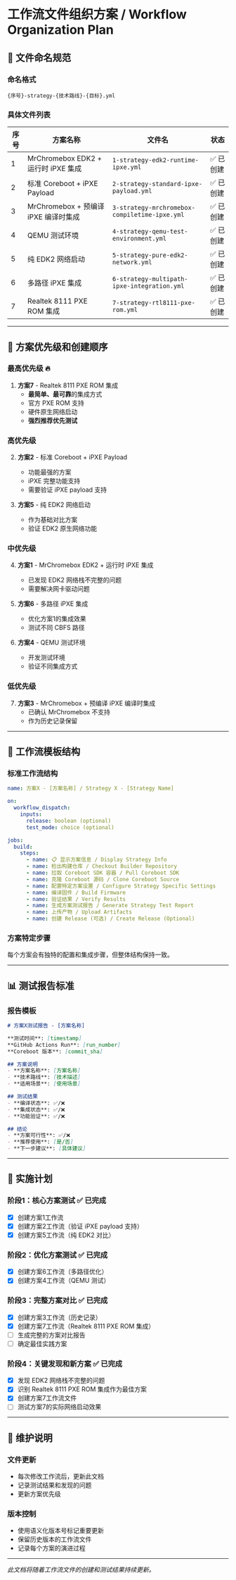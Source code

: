# 工作流文件组织方案 / Workflow Organization Plan

## 📁 **文件命名规范**

### **命名格式**
```
{序号}-strategy-{技术路线}-{目标}.yml
```

### **具体文件列表**

| 序号 | 方案名称 | 文件名 | 状态 |
|------|----------|--------|------|
| 1 | MrChromebox EDK2 + 运行时 iPXE 集成 | `1-strategy-edk2-runtime-ipxe.yml` | ✅ 已创建 |
| 2 | 标准 Coreboot + iPXE Payload | `2-strategy-standard-ipxe-payload.yml` | ✅ 已创建 |
| 3 | MrChromebox + 预编译 iPXE 编译时集成 | `3-strategy-mrchromebox-compiletime-ipxe.yml` | ✅ 已创建 |
| 4 | QEMU 测试环境 | `4-strategy-qemu-test-environment.yml` | ✅ 已创建 |
| 5 | 纯 EDK2 网络启动 | `5-strategy-pure-edk2-network.yml` | ✅ 已创建 |
| 6 | 多路径 iPXE 集成 | `6-strategy-multipath-ipxe-integration.yml` | ✅ 已创建 |
| 7 | Realtek 8111 PXE ROM 集成 | `7-strategy-rtl8111-pxe-rom.yml` | ✅ 已创建 |

---

## 🎯 **方案优先级和创建顺序**

### **最高优先级** 🔥
1. **方案7** - Realtek 8111 PXE ROM 集成
   - **最简单、最可靠**的集成方式
   - 官方 PXE ROM 支持
   - 硬件原生网络启动
   - **强烈推荐优先测试**

### **高优先级**
2. **方案2** - 标准 Coreboot + iPXE Payload
   - 功能最强的方案
   - iPXE 完整功能支持
   - 需要验证 iPXE payload 支持

3. **方案5** - 纯 EDK2 网络启动
   - 作为基础对比方案
   - 验证 EDK2 原生网络功能

### **中优先级**
4. **方案1** - MrChromebox EDK2 + 运行时 iPXE 集成
   - 已发现 EDK2 网络栈不完整的问题
   - 需要解决网卡驱动问题

5. **方案6** - 多路径 iPXE 集成
   - 优化方案1的集成效果
   - 测试不同 CBFS 路径

6. **方案4** - QEMU 测试环境
   - 开发测试环境
   - 验证不同集成方式

### **低优先级**
7. **方案3** - MrChromebox + 预编译 iPXE 编译时集成
   - 已确认 MrChromebox 不支持
   - 作为历史记录保留

---

## 🔧 **工作流模板结构**

### **标准工作流结构**
```yaml
name: 方案X - [方案名称] / Strategy X - [Strategy Name]

on:
  workflow_dispatch:
    inputs:
      release: boolean (optional)
      test_mode: choice (optional)

jobs:
  build:
    steps:
      - name: 📋 显示方案信息 / Display Strategy Info
      - name: 检出构建仓库 / Checkout Builder Repository
      - name: 拉取 Coreboot SDK 容器 / Pull Coreboot SDK
      - name: 克隆 Coreboot 源码 / Clone Coreboot Source
      - name: 配置特定方案设置 / Configure Strategy Specific Settings
      - name: 编译固件 / Build Firmware
      - name: 验证结果 / Verify Results
      - name: 生成方案测试报告 / Generate Strategy Test Report
      - name: 上传产物 / Upload Artifacts
      - name: 创建 Release (可选) / Create Release (Optional)
```

### **方案特定步骤**
每个方案会有独特的配置和集成步骤，但整体结构保持一致。

---

## 📊 **测试报告标准**

### **报告模板**
```markdown
# 方案X测试报告 - [方案名称]

**测试时间**: [timestamp]
**GitHub Actions Run**: [run_number]
**Coreboot 版本**: [commit_sha]

## 方案说明
- **方案名称**: [方案名称]
- **技术路线**: [技术描述]
- **适用场景**: [使用场景]

## 测试结果
- **编译状态**: ✅/❌
- **集成状态**: ✅/❌
- **功能验证**: ✅/❌

## 结论
- **方案可行性**: ✅/❌
- **推荐使用**: [是/否]
- **下一步建议**: [具体建议]
```

---

## 🚀 **实施计划**

### **阶段1：核心方案测试** ✅ 已完成
- [x] 创建方案1工作流
- [x] 创建方案2工作流（验证 iPXE payload 支持）
- [x] 创建方案5工作流（纯 EDK2 对比）

### **阶段2：优化方案测试** ✅ 已完成
- [x] 创建方案6工作流（多路径优化）
- [x] 创建方案4工作流（QEMU 测试）

### **阶段3：完整方案对比** ✅ 已完成
- [x] 创建方案3工作流（历史记录）
- [x] 创建方案7工作流（Realtek 8111 PXE ROM 集成）
- [ ] 生成完整的方案对比报告
- [ ] 确定最佳实践方案

### **阶段4：关键发现和新方案** ✅ 已完成
- [x] 发现 EDK2 网络栈不完整的问题
- [x] 识别 Realtek 8111 PXE ROM 集成作为最佳方案
- [x] 创建方案7工作流文件
- [ ] 测试方案7的实际网络启动效果

---

## 📝 **维护说明**

### **文件更新**
- 每次修改工作流后，更新此文档
- 记录测试结果和发现的问题
- 更新方案优先级

### **版本控制**
- 使用语义化版本号标记重要更新
- 保留历史版本的工作流文件
- 记录每个方案的演进过程

---

*此文档将随着工作流文件的创建和测试结果持续更新。*
